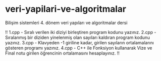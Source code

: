 # veri-yapilari-ve-algoritmalar
Bilişim sistemleri 4. dönem veri yapıları ve algoritmalar dersi

!!
1.cpp - Sıralı verilen iki diziyi birleştiren program kodunu yazınız. 
2.cpp - Sıralanmış bir diziden yinelenmiş olan sayıları kaldıran program kodunu yazınız.
3.cpp - Klavyeden -1 giriline kadar, girilen sayıların ortalamalarını gösteren programı yazınız. 
4.cpp - C++ ile Fonksiyon kullanarak Vize ve Final notu girilen öğrencinin ortalamasını hesaplayınız. 
!!
